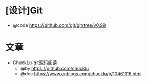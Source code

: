 # [设计]Git

- @code https://github.com/git/git/tree/v0.99

# 文章

- ChuckLu-git源码阅读
  - @by https://github.com/chucklu
  - @doc https://www.cnblogs.com/chucklu/p/10461116.html